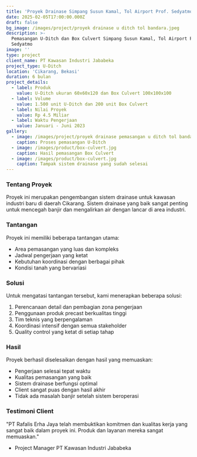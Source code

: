 ```yaml
---
title: 'Proyek Drainase Simpang Susun Kamal, Tol Airport Prof. Sedyatmo'
date: 2025-02-05T17:00:00.000Z
draft: false
bg_image: /images/project/proyek drainase u ditch tol bandara.jpeg
description: >-
  Pemasangan U-Ditch dan Box Culvert Simpang Susun Kamal, Tol Airport Prof.
  Sedyatmo
image: ''
type: project
client_name: PT Kawasan Industri Jababeka
project_type: U-Ditch
location: 'Cikarang, Bekasi'
duration: 6 bulan
project_details:
  - label: Produk
    value: U-Ditch ukuran 60x60x120 dan Box Culvert 100x100x100
  - label: Volume
    value: 1.500 unit U-Ditch dan 200 unit Box Culvert
  - label: Nilai Proyek
    value: Rp 4.5 Miliar
  - label: Waktu Pengerjaan
    value: Januari - Juni 2023
gallery:
  - image: /images/project/proyek drainase pemasangan u ditch tol bandara.jpeg
    caption: Proses pemasangan U-Ditch
  - image: /images/product/box-culvert.jpg
    caption: Hasil pemasangan Box Culvert
  - image: /images/product/box-culvert.jpg
    caption: Tampak sistem drainase yang sudah selesai
---
```


### Tentang Proyek

Proyek ini merupakan pengembangan sistem drainase untuk kawasan industri baru di daerah Cikarang. Sistem drainase yang baik sangat penting untuk mencegah banjir dan mengalirkan air dengan lancar di area industri.

### Tantangan

Proyek ini memiliki beberapa tantangan utama:

* Area pemasangan yang luas dan kompleks
* Jadwal pengerjaan yang ketat
* Kebutuhan koordinasi dengan berbagai pihak
* Kondisi tanah yang bervariasi

### Solusi

Untuk mengatasi tantangan tersebut, kami menerapkan beberapa solusi:

1. Perencanaan detail dan pembagian zona pengerjaan
2. Penggunaan produk precast berkualitas tinggi
3. Tim teknis yang berpengalaman
4. Koordinasi intensif dengan semua stakeholder
5. Quality control yang ketat di setiap tahap

### Hasil

Proyek berhasil diselesaikan dengan hasil yang memuaskan:

* Pengerjaan selesai tepat waktu
* Kualitas pemasangan yang baik
* Sistem drainase berfungsi optimal
* Client sangat puas dengan hasil akhir
* Tidak ada masalah banjir setelah sistem beroperasi

### Testimoni Client

"PT Rafalis Erha Jaya telah membuktikan komitmen dan kualitas kerja yang sangat baik dalam proyek ini. Produk dan layanan mereka sangat memuaskan."

* Project Manager PT Kawasan Industri Jababeka
